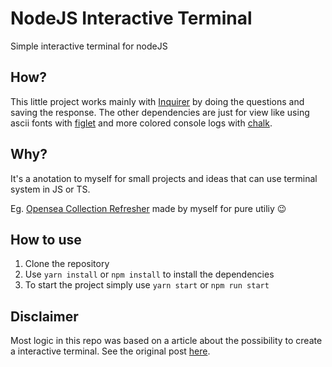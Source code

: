 # NodeJS Interactive Terminal
Simple interactive terminal for nodeJS

## How?
This little project works mainly with [Inquirer](https://www.npmjs.com/package/inquirer) by doing the questions and saving the response.
The other dependencies are just for view like using ascii fonts with [figlet](https://www.npmjs.com/package/figlet) and more colored console logs with [chalk](https://www.npmjs.com/package/chalk).

## Why?
It's a anotation to myself for small projects and ideas that can use terminal system in JS or TS.

Eg. [Opensea Collection Refresher](https://github.com/JVmano/opensea-metadata-refresher) made by myself for pure utiliy :wink:

## How to use
1. Clone the repository
2. Use ``yarn install`` or ``npm install`` to install the dependencies
3. To start the project simply use ``yarn start`` or ``npm run start``

## Disclaimer
Most logic in this repo was based on a article about the possibility to create a interactive terminal. See the original post [here](https://opensource.com/article/18/7/node-js-interactive-cli).